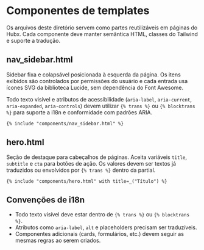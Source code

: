 # Componentes de templates

Os arquivos deste diretório servem como partes reutilizáveis em páginas do Hubx.
Cada componente deve manter semântica HTML, classes do Tailwind e suporte a
tradução.

## nav_sidebar.html
Sidebar fixa e colapsável posicionada à esquerda da página. Os itens exibidos
são controlados por permissões do usuário e cada entrada usa ícones SVG da
biblioteca Lucide, sem dependência do Font Awesome.

Todo texto visível e atributos de acessibilidade (`aria-label`, `aria-current`,
`aria-expanded`, `aria-controls`) devem utilizar `{% trans %}` ou
`{% blocktrans %}` para suporte a i18n e conformidade com padrões ARIA.

```django
{% include "components/nav_sidebar.html" %}
```

## hero.html
Seção de destaque para cabeçalhos de páginas. Aceita variáveis `title`,
`subtitle` e `cta` para botões de ação. Os valores devem ser textos já
traduzidos ou envolvidos por `{% trans %}` dentro da partial.

```django
{% include "components/hero.html" with title=_("Título") %}
```

## Convenções de i18n

- Todo texto visível deve estar dentro de `{% trans %}` ou `{% blocktrans %}`.
- Atributos como `aria-label`, `alt` e placeholders precisam ser traduzíveis.
- Componentes adicionais (cards, formulários, etc.) devem seguir as mesmas
  regras ao serem criados.
